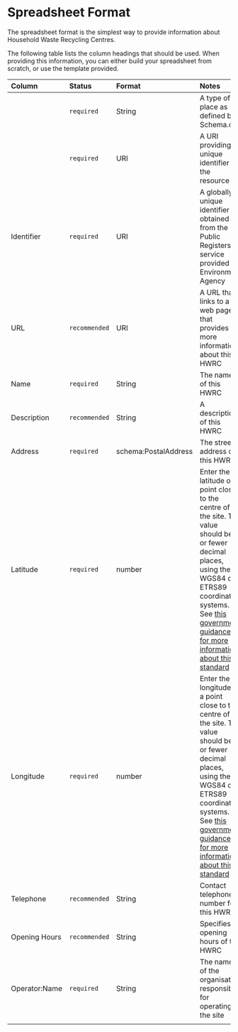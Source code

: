 # Spreadsheet Format

The spreadsheet format is the simplest way to provide information about Household Waste Recycling Centres.

The following table lists the column headings that should be used. When providing this information, you can either build your spreadsheet from scratch, or use the template provided.



|Column|Status|Format|Notes|
|:-|:-|:-|:-|
||`required`|String|A type of place as defined by Schema.org|
||`required`|URI|A URI providing a unique identifier for the resource|
|Identifier|`required`|URI|A globally unique identifier obtained from the Public Registers service provided by Environment Agency|
|URL|`recommended`|URI|A URL that links to a web page that provides more information about this HWRC|
|Name|`required`|String|The name of this HWRC|
|Description|`recommended`|String|A description of this HWRC|
|Address|`required`|schema:PostalAddress|The street address of this HWRC|
|Latitude|`required`|number|Enter the latitude of a point close to the centre of the site. The value should be 6 or fewer decimal places, using the WGS84 or ETRS89 coordinate systems. See [this government guidance for more information about this standard](https://www.gov.uk/government/publications/open-standards-for-government/exchange-of-location-point)|
|Longitude|`required`|number|Enter the longitude of a point close to the centre of the site. The value should be 6 or fewer decimal places, using the WGS84 or ETRS89 coordinate systems. See [this government guidance for more information about this standard](https://www.gov.uk/government/publications/open-standards-for-government/exchange-of-location-point)|
|Telephone|`recommended`|String|Contact telephone number for this HWRC|
|Opening Hours|`recommended`|String|Specifies opening hours of this HWRC|
|Operator:Name|`required`|String|The name of the organisation responsible for operating the site|
|||||
